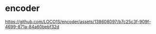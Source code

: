 # encoder


https://github.com/LOCO1S/encoder/assets/138608097/b7c25c3f-909f-4699-871a-84a60bebf32d

